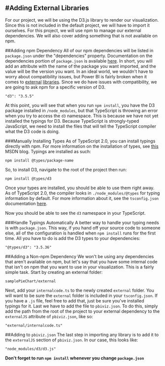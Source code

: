 #Adding External Libraries
---
For our project, we will be using the D3.js library to render our visualization. Since this is not included in the default project, we will have to import it ourselves. For this project, we will use npm to manage our external dependencies. We will also cover adding something that is not available on npm.

##Adding npm Dependency
All of our npm dependencies will be listed in `package.json` under the "dependencies" property. Documentation on the dependencies portion of `package.json` is available [here](https://docs.npmjs.com/files/package.json#dependencies). In short, you will add an attribute with the name of the package you want imported, and the value will be the version you want. In an ideal world, we wouldn't have to worry about compatibility issues, but Power BI is fairly broken when it comes to [external](https://github.com/Microsoft/PowerBI-visuals/issues/98) [libraries](https://github.com/Microsoft/PowerBI-visuals/issues/99). Since we do have issues with compatibility, we are going to ask npm for a specific version of D3.

```
"d3": "3.5.5"
```

At this point, you will see that when you run `npm install`, you have the D3 package installed in `/node_modules`, but that TypeScript is throwing an error when you try to access the `d3` namespace. This is because we have not yet installed the typings for D3. Because TypeScript is strongly-typed JavaScript, we need to install the files that will tell the TypeScript compiler what the D3 code is doing.

###Manually Installing Types
As of TypeScript 2.0, you can install typings directly with npm. For more information on the installation of types, see [this](https://blogs.msdn.microsoft.com/typescript/2016/06/15/the-future-of-declaration-files/) MSDN blog. Typings are installed as such:

`npm install @types/package-name`

So, to install D3, navigate to the root of the project then run:

`npm install @types/d3`

Once your types are installed, you should be able to use them right away. As of TypeScript 2.0, the compiler looks in `./node_modules/@types` for typing information by default. For more information about it, see the `tsconfig.json` documentation [here](https://www.typescriptlang.org/docs/handbook/tsconfig-json.html#types-typeroots-and-types).

Now you should be able to see the `d3` namespace in your TypeScript.

###Handle Typings Automatically
A better way to handle your typing needs is with `package.json`. This way, if you hand off your source code to someone else, all of the configuration is handled when `npm install` runs for the first time. All you have to do is add the D3 types to your dependencies:

`"@types/d3": "3.5.36"`

##Adding a Non-npm Dependency
We won't be using any dependencies that aren't available on npm, but let's say that you have some internal code that isn't on npm that you want to use in your visualization. This is a fairly simple task. Start by creating an external folder:

`samplePieChart/external`

Next, add your `internalcode.ts` to the newly created `external` folder. You will want to be sure the `external` folder is included in your `tsconfig.json`. If you have a `.js` file, feel free to add that, just be sure you've installed typings for it. Last we have to add the file to `pbiviz.json`. To do this, simply add the path from the root of the project to your external dependency to the `externalJS` attribute of `pbiviz.json`, like so:

`"external/internalcode.ts"`

##Adding to `pbiviz.json`
The last step in importing any library is to add it to the `externalJS` section of `pbiviz.json`. In our case, this looks like:

`"node_modules/d3/d3.js"`


**Don't forget to run `npm install` whenever you change `package.json`**
